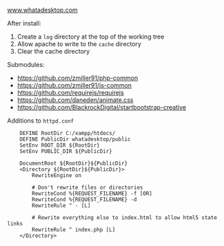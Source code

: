 www.whatadesktop.com

After install:

1. Create a `log` directory at the top of the working tree
2. Allow apache to write to the `cache` directory
3. Clear the cache directory

Submodules:

* https://github.com/zmiller91/php-common
* https://github.com/zmiller91/js-common
* https://github.com/requirejs/requirejs
* https://github.com/daneden/animate.css
* https://github.com/BlackrockDigital/startbootstrap-creative

Additions to `httpd.conf`

```
    DEFINE RootDir C:/xampp/htdocs/
    DEFINE PublicDir whatadesktop/public
    SetEnv ROOT_DIR ${RootDir}
    SetEnv PUBLIC_DIR ${PublicDir}

    DocumentRoot ${RootDir}${PublicDir}
    <Directory ${RootDir}${PublicDir}>
        RewriteEngine on

        # Don't rewrite files or directories
        RewriteCond %{REQUEST_FILENAME} -f [OR]
        RewriteCond %{REQUEST_FILENAME} -d
        RewriteRule ^ - [L]

        # Rewrite everything else to index.html to allow html5 state links
        RewriteRule ^ index.php [L]
    </Directory>
```
